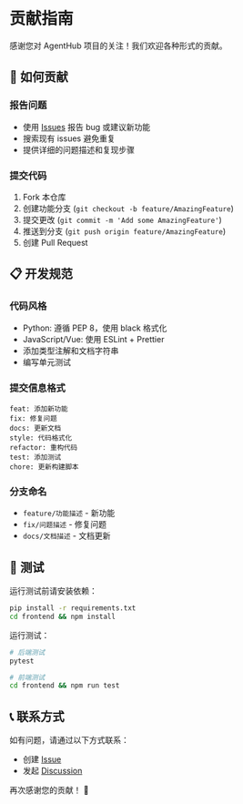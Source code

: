 # 贡献指南

感谢您对 AgentHub 项目的关注！我们欢迎各种形式的贡献。

## 🤝 如何贡献

### 报告问题
- 使用 [Issues](../../issues) 报告 bug 或建议新功能
- 搜索现有 issues 避免重复
- 提供详细的问题描述和复现步骤

### 提交代码
1. Fork 本仓库
2. 创建功能分支 (`git checkout -b feature/AmazingFeature`)
3. 提交更改 (`git commit -m 'Add some AmazingFeature'`)
4. 推送到分支 (`git push origin feature/AmazingFeature`)
5. 创建 Pull Request

## 📋 开发规范

### 代码风格
- Python: 遵循 PEP 8，使用 black 格式化
- JavaScript/Vue: 使用 ESLint + Prettier
- 添加类型注解和文档字符串
- 编写单元测试

### 提交信息格式
```
feat: 添加新功能
fix: 修复问题  
docs: 更新文档
style: 代码格式化
refactor: 重构代码
test: 添加测试
chore: 更新构建脚本
```

### 分支命名
- `feature/功能描述` - 新功能
- `fix/问题描述` - 修复问题
- `docs/文档描述` - 文档更新

## 🧪 测试

运行测试前请安装依赖：
```bash
pip install -r requirements.txt
cd frontend && npm install
```

运行测试：
```bash
# 后端测试
pytest

# 前端测试
cd frontend && npm run test
```

## 📞 联系方式

如有问题，请通过以下方式联系：
- 创建 [Issue](../../issues)
- 发起 [Discussion](../../discussions)

再次感谢您的贡献！ 🎉 